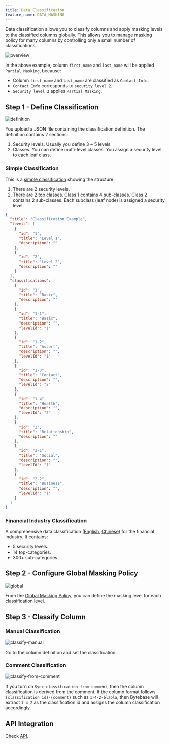```yaml
---
title: Data Classification
feature_name: DATA_MASKING
---
```


Data classification allows you to classify columns and apply masking levels to the classified columns globally.
This allows you to manage masking policy for many columns by controlling only a small number of classifications.

![overview](/content/docs/security/data-classification/classification-overview.webp)

In the above example, column `first_name` and `last_name` will be applied `Partial Masking`, because:

- Column `first_name` and `last_name` are classified as `Contact Info`.
- `Contact Info` corresponds to `security level 2`.
- `Security level 2` applies `Partial Masking`.

## Step 1 - Define Classification

![definition](/content/docs/security/data-classification/classification-definition.webp)

You upload a JSON file containing the classification definition. The definition contains 2 sections:

1. Security levels. Usually you define 3 ~ 5 levels.
2. Classes. You can define multi-level classes. You assign a security level to each leaf class.

### Simple Classification

This is a [simple classification](/content/docs/security/data-classification/classification-simple.json) showing the structure:

1. There are 2 security levels.
1. There are 2 top classes. Class 1 contains 4 sub-classes. Class 2 contains 2 sub-classes. Each subclass (leaf node) is assigned a security level.

```json
{
  "title": "Classification Example",
  "levels": [
    {
      "id": "1",
      "title": "Level 1",
      "description": ""
    },
    {
      "id": "2",
      "title": "Level 2",
      "description": ""
    }
  ],
  "classifications": [
    {
      "id": "1",
      "title": "Basic",
      "description": ""
    },
    {
      "id": "1-1",
      "title": "Basic",
      "description": "",
      "levelId": "1"
    },
    {
      "id": "1-2",
      "title": "Assert",
      "description": "",
      "levelId": "1"
    },
    {
      "id": "1-3",
      "title": "Contact",
      "description": "",
      "levelId": "2"
    },
    {
      "id": "1-4",
      "title": "Health",
      "description": "",
      "levelId": "2"
    },
    {
      "id": "2",
      "title": "Relationship",
      "description": ""
    },
    {
      "id": "2-1",
      "title": "Social",
      "description": "",
      "levelId": "1"
    },
    {
      "id": "2-2",
      "title": "Business",
      "description": "",
      "levelId": "1"
    }
  ]
}
```

### Financial Industry Classification

A comprehensive data classification ([English](/content/docs/security/data-classification/classification-financial-industry-en.json), [Chinese](/content/docs/security/data-classification/classification-financial-industry-zh.json)) for the financial industry. It contains:

- 5 security levels.
- 14 top-categories.
- 300+ sub-categories.

## Step 2 - Configure Global Masking Policy

![global](/content/docs/security/data-classification/classification-global.webp)

From the [Global Masking Policy](../global-masking-rule), you can define the masking level for each classification level.

## Step 3 - Classify Column

### Manual Classification

![classify-manual](/content/docs/security/data-classification/classify-manual.webp)

Go to the column definition and set the classification.

### Comment Classification

![classify-from-comment](/content/docs/security/data-classification/classify-from-comment.webp)

If you turn on `Sync classification from comment`, then the column classification is derived from the comment.
If the column format follows `{classification id}-{comment}` such as `1-4-2-blabla`, then Bytebase will extract
`1-4-2` as the classification id and assigns the column classification accordingly.

## API Integration

Check [API](/docs/api/data-classification/).

